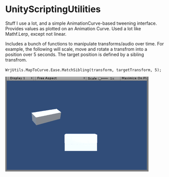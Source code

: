 # UnityScriptingUtilities
Stuff I use a lot, and a simple AnimationCurve-based tweening interface. Provides values as plotted on an Animation Curve. Used a lot like Mathf.Lerp, except not linear. 

Includes a bunch of functions to manipulate transforms/audio over time. For example, the following will scale, move and rotate a transfrom into a position over 5 seconds. The target position is defined by a sibling transfrom. 

`WrjUtils.MapToCurve.Ease.MatchSibling(transform, targetTransform, 5);`

![Tweening](TweenExample.gif)    
